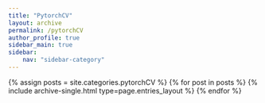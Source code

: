 ```yaml
---
title: "PytorchCV"
layout: archive
permalink: /pytorchCV
author_profile: true
sidebar_main: true
sidebar:
    nav: "sidebar-category"
---
```



{% assign posts = site.categories.pytorchCV %}
{% for post in posts %} {% include archive-single.html type=page.entries_layout %} {% endfor %}
